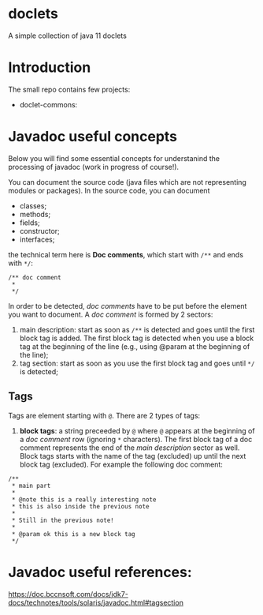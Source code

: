 # doclets
A simple collection of java 11 doclets

# Introduction

The small repo contains few projects:

- doclet-commons: 


# Javadoc useful concepts

Below you will find some essential concepts for understanind the processing of javadoc (work in progress of course!).

You can document the source code (java files which are not representing modules or packages).
In the source code, you can document
 - classes;
 - methods;
 - fields;
 - constructor;
 - interfaces;

the technical term here is **Doc comments**, which start with `/**` and ends with `*/`:

```
/** doc comment
 *
 */
```

In order to be detected, *doc comments* have to be put before the element you want to document. A *doc comment* is formed by 2 sectors:

 1. main description: start as soon as `/**` is detected and goes until the first block tag is added. The first block tag is detected when you use a block tag at the beginning of the line
 	(e.g., using @param at the beginning of the line);
 2. tag section: start as soon as you use the first block tag and goes until `*/` is detected;


## Tags

Tags are element starting with `@`. There are 2 types of tags:

1. **block tags**: a string preceeded by `@` where `@` appears at the beginning of a *doc comment* row (ignoring `*` characters). The first block tag of a doc comment represents the end of the *main description* sector as well. Block tags starts with the name of the tag (excluded) up until the next block tag (excluded). For example the following doc comment:

```
/**
 * main part
 *
 * @note this is a really interesting note
 * this is also inside the previous note
 *
 * Still in the previous note!
 *
 * @param ok this is a new block tag
 */
```

# Javadoc useful references:

https://doc.bccnsoft.com/docs/jdk7-docs/technotes/tools/solaris/javadoc.html#tagsection
